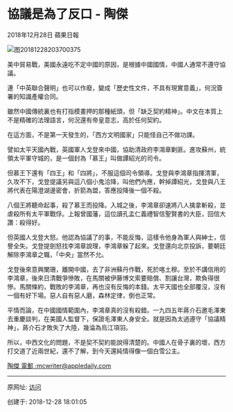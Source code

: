 # 協議是為了反口 - 陶傑

2018年12月28日 蘋果日報

![图20181228203700375](图20181228203700375.png)

美中貿易戰，美國永遠吃不定中國的原因，是根據中國國情，中國人通常不遵守協議。  

連「中英聯合聲明」也可以作廢，變成「歷史性文件，不具有現實意義」，何況簽署的知識產權合同。  

雖然中國傳統裏也有打指模畫押的那種紙頭，但「缺乏契約精神」。中文在本質上不是精確的法理語言，何況還有帝皇意志，高於任何契約。  

在這方面，不是第一天發生的，「西方文明國家」只能怪自己不做功課。  

譬如太平天國內戰，英國軍人戈登來中國，協助清政府李鴻章剿匪。進攻蘇州，統領太平軍守城的，是一個封為「慕王」叫做譚紹光的司令。  

但慕王下還有「四王」和「四將」，不服這個司令領導。戈登與李鴻章指揮清軍，久攻不下，戈登提議另與這八個小鬼洽降，叫他們內應，幹掉譚紹光，戈登與八王將代表在陽澄湖邊密會，折箭為盟，答應投降後一個不殺。  

八個王將聽命起事，殺了慕王而投降。入城之後，李鴻章卻速將八人擒拿斬殺，並虐殺所有太平軍戰俘。上報曾國藩，這位讀孔孟仁義禮智信聖賢書的大臣，回信大讚：殺得好。  

但英國人戈登大怒。他認為協議了的事，不能反悔，這樣令他身為軍人與紳士，信譽全失。戈登提劍怒找李鴻章說理，李鴻章躲了起來。戈登還向北京投訴，要朝廷解除李鴻章之職，「中央」當然不允。  

戈登後來意興闌珊，離開中國，去了非洲蘇丹作戰，死於喀土穆。至於不講信用的李鴻章，後來日清戰爭慘敗，在馬關被伊藤博文索要賠償、割讓台灣，欺負得很慘。馬關條約，戰敗的李鴻章，再也沒有反悔的本錢。太平天國也全部覆沒，沒有一個有好下場。惡人自有惡人磨，森林定律，倒也正常。  

平情而論，在中國國情範圍內，李鴻章真的沒有殺錯。一九四五年蔣介石邀毛澤東去重慶談判，在美國人監督下，保證毛澤東人身安全。就是因為太過遵守「協議精神」，蔣介石才敗失了大陸，幾淪為烏江項羽。  

所以，中西文化的問題，不是契不契約能說得清楚的。中國人在骨子裏的壞，西方打交道了近兩世紀，還不了解，到今天還純情得像一個白雪公主。

[陶傑 
電郵 :](https://hk.lifestyle.appledaily.com/lifestyle/columnist/%E9%99%B6%E5%82%91)[mcwriter@appledaily.com](mailto:mcwriter@appledaily.com)

---------------------------------------------------

原网址: [访问](https://hk.lifestyle.appledaily.com/lifestyle/columnist/%E9%99%B6%E5%82%91/daily/article/20181228/20578120)

创建于: 2018-12-28 18:01:05
